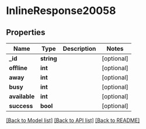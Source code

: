 # InlineResponse20058

## Properties
Name | Type | Description | Notes
------------ | ------------- | ------------- | -------------
**_id** | **string** |  | [optional] 
**offline** | **int** |  | [optional] 
**away** | **int** |  | [optional] 
**busy** | **int** |  | [optional] 
**available** | **int** |  | [optional] 
**success** | **bool** |  | [optional] 

[[Back to Model list]](../../README.md#documentation-for-models) [[Back to API list]](../../README.md#documentation-for-api-endpoints) [[Back to README]](../../README.md)

